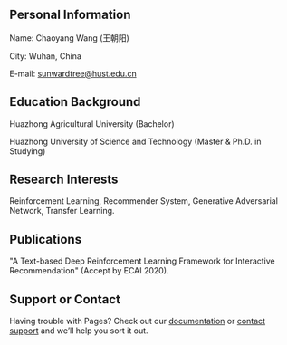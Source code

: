 ## Personal Information

Name: Chaoyang Wang (王朝阳)

City: Wuhan, China

E-mail: sunwardtree@hust.edu.cn

## Education Background
Huazhong Agricultural University (Bachelor)

Huazhong University of Science and Technology (Master & Ph.D. in Studying)

## Research Interests
Reinforcement Learning, Recommender System, Generative Adversarial Network, Transfer Learning.

## Publications
"A Text-based Deep Reinforcement Learning Framework for Interactive Recommendation" (Accept by ECAI 2020).

## Support or Contact

Having trouble with Pages? Check out our [documentation](https://help.github.com/categories/github-pages-basics/) or [contact support](https://github.com/contact) and we’ll help you sort it out.
